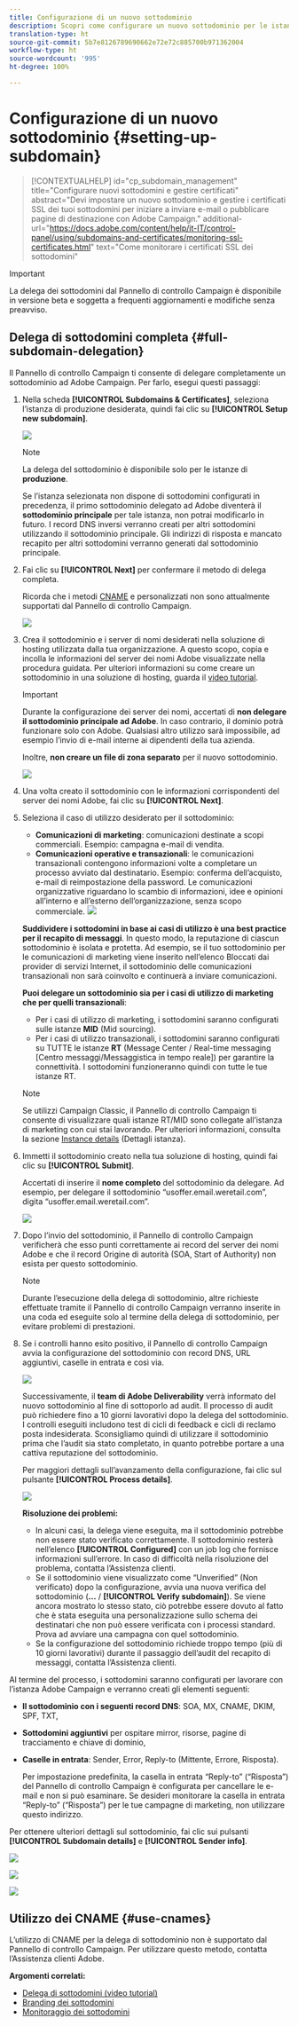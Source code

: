```yaml
---
title: Configurazione di un nuovo sottodominio
description: Scopri come configurare un nuovo sottodominio per le istanze della campaign
translation-type: ht
source-git-commit: 5b7e8126789690662e72e72c885700b971362004
workflow-type: ht
source-wordcount: '995'
ht-degree: 100%

---
```



# Configurazione di un nuovo sottodominio {#setting-up-subdomain}

>[!CONTEXTUALHELP]
>id="cp_subdomain_management"
>title="Configurare nuovi sottodomini e gestire certificati"
>abstract="Devi impostare un nuovo sottodominio e gestire i certificati SSL dei tuoi sottodomini per iniziare a inviare e-mail o pubblicare pagine di destinazione con Adobe Campaign."
>additional-url="https://docs.adobe.com/content/help/it-IT/control-panel/using/subdomains-and-certificates/monitoring-ssl-certificates.html" text="Come monitorare i certificati SSL dei sottodomini"

>[!IMPORTANT]
>
>La delega dei sottodomini dal Pannello di controllo Campaign è disponibile in versione beta e soggetta a frequenti aggiornamenti e modifiche senza preavviso.

## Delega di sottodomini completa {#full-subdomain-delegation}

Il Pannello di controllo Campaign ti consente di delegare completamente un sottodominio ad Adobe Campaign. Per farlo, esegui questi passaggi:

1. Nella scheda **[!UICONTROL Subdomains & Certificates]**, seleziona l’istanza di produzione desiderata, quindi fai clic su **[!UICONTROL Setup new subdomain]**.

   ![](assets/subdomain1.png)

   >[!NOTE]
   >
   >La delega del sottodominio è disponibile solo per le istanze di **produzione**.
   >
   >Se l’istanza selezionata non dispone di sottodomini configurati in precedenza, il primo sottodominio delegato ad Adobe diventerà il **sottodominio principale** per tale istanza, non potrai modificarlo in futuro. I record DNS inversi verranno creati per altri sottodomini utilizzando il sottodominio principale. Gli indirizzi di risposta e mancato recapito per altri sottodomini verranno generati dal sottodominio principale.

1. Fai clic su **[!UICONTROL Next]** per confermare il metodo di delega completa.

   Ricorda che i metodi [CNAME](#use-cnames) e personalizzati non sono attualmente supportati dal Pannello di controllo Campaign.

   ![](assets/subdomain3.png)

1. Crea il sottodominio e i server di nomi desiderati nella soluzione di hosting utilizzata dalla tua organizzazione. A questo scopo, copia e incolla le informazioni del server dei nomi Adobe visualizzate nella procedura guidata. Per ulteriori informazioni su come creare un sottodominio in una soluzione di hosting, guarda il [video tutorial](https://video.tv.adobe.com/v/30175?captions=ita).

   >[!IMPORTANT]
   >
   >Durante la configurazione dei server dei nomi, accertati di **non delegare il sottodominio principale ad Adobe**. In caso contrario, il dominio potrà funzionare solo con Adobe. Qualsiasi altro utilizzo sarà impossibile, ad esempio l’invio di e-mail interne ai dipendenti della tua azienda.
   >
   >Inoltre, **non creare un file di zona separato** per il nuovo sottodominio.

   ![](assets/subdomain4.png)

1. Una volta creato il sottodominio con le informazioni corrispondenti del server dei nomi Adobe, fai clic su **[!UICONTROL Next]**.

1. Seleziona il caso di utilizzo desiderato per il sottodominio:

   * **Comunicazioni di marketing**: comunicazioni destinate a scopi commerciali. Esempio: campagna e-mail di vendita.
   * **Comunicazioni operative e transazionali**: le comunicazioni transazionali contengono informazioni volte a completare un processo avviato dal destinatario. Esempio: conferma dell’acquisto, e-mail di reimpostazione della password. Le comunicazioni organizzative riguardano lo scambio di informazioni, idee e opinioni all’interno e all’esterno dell’organizzazione, senza scopo commerciale.
   ![](assets/subdomain5.png)

   **Suddividere i sottodomini in base ai casi di utilizzo è una best practice per il recapito di messaggi**. In questo modo, la reputazione di ciascun sottodominio è isolata e protetta. Ad esempio, se il tuo sottodominio per le comunicazioni di marketing viene inserito nell’elenco Bloccati dai provider di servizi Internet, il sottodominio delle comunicazioni transazionali non sarà coinvolto e continuerà a inviare comunicazioni.

   **Puoi delegare un sottodominio sia per i casi di utilizzo di marketing che per quelli transazionali**:

   * Per i casi di utilizzo di marketing, i sottodomini saranno configurati sulle istanze **MID** (Mid sourcing).
   * Per i casi di utilizzo transazionali, i sottodomini saranno configurati su TUTTE le istanze **RT** (Message Center / Real-time messaging [Centro messaggi/Messaggistica in tempo reale]) per garantire la connettività. I sottodomini funzioneranno quindi con tutte le tue istanze RT.
   >[!NOTE]
   >
   >Se utilizzi Campaign Classic, il Pannello di controllo Campaign ti consente di visualizzare quali istanze RT/MID sono collegate all’istanza di marketing con cui stai lavorando. Per ulteriori informazioni, consulta la sezione [Instance details](../../instances-settings/using/instance-details.md) (Dettagli istanza).

1. Immetti il sottodominio creato nella tua soluzione di hosting, quindi fai clic su **[!UICONTROL Submit]**.

   Accertati di inserire il **nome completo** del sottodominio da delegare. Ad esempio, per delegare il sottodominio “usoffer.email.weretail.com”, digita “usoffer.email.weretail.com”.

   ![](assets/subdomain6.png)

1. Dopo l’invio del sottodominio, il Pannello di controllo Campaign verificherà che esso punti correttamente ai record del server dei nomi Adobe e che il record Origine di autorità (SOA, Start of Authority) non esista per questo sottodominio.

   >[!NOTE]
   >
   >Durante l’esecuzione della delega di sottodominio, altre richieste effettuate tramite il Pannello di controllo Campaign verranno inserite in una coda ed eseguite solo al termine della delega di sottodominio, per evitare problemi di prestazioni.

1. Se i controlli hanno esito positivo, il Pannello di controllo Campaign avvia la configurazione del sottodominio con record DNS, URL aggiuntivi, caselle in entrata e così via.

   ![](assets/subdomain7.png)

   Successivamente, il **team di Adobe Deliverability** verrà informato del nuovo sottodominio al fine di sottoporlo ad audit. Il processo di audit può richiedere fino a 10 giorni lavorativi dopo la delega del sottodominio. I controlli eseguiti includono test di cicli di feedback e cicli di reclamo posta indesiderata. Sconsigliamo quindi di utilizzare il sottodominio prima che l’audit sia stato completato, in quanto potrebbe portare a una cattiva reputazione del sottodominio.

   Per maggiori dettagli sull’avanzamento della configurazione, fai clic sul pulsante **[!UICONTROL Process details]**.

   ![](assets/subdomain_audit.png)

   **Risoluzione dei problemi:**

   * In alcuni casi, la delega viene eseguita, ma il sottodominio potrebbe non essere stato verificato correttamente. Il sottodominio resterà nell’elenco **[!UICONTROL Configured]** con un job log che fornisce informazioni sull’errore. In caso di difficoltà nella risoluzione del problema, contatta l’Assistenza clienti.
   * Se il sottodominio viene visualizzato come “Unverified” (Non verificato) dopo la configurazione, avvia una nuova verifica del sottodominio (**...** / **[!UICONTROL Verify subdomain]**). Se viene ancora mostrato lo stesso stato, ciò potrebbe essere dovuto al fatto che è stata eseguita una personalizzazione sullo schema dei destinatari che non può essere verificata con i processi standard. Prova ad avviare una campagna con quel sottodominio.
   * Se la configurazione del sottodominio richiede troppo tempo (più di 10 giorni lavorativi) durante il passaggio dell’audit del recapito di messaggi, contatta l’Assistenza clienti.

Al termine del processo, i sottodomini saranno configurati per lavorare con l’istanza Adobe Campaign e verranno creati gli elementi seguenti:

* **Il sottodominio con i seguenti record DNS**: SOA, MX, CNAME, DKIM, SPF, TXT,
* **Sottodomini aggiuntivi** per ospitare mirror, risorse, pagine di tracciamento e chiave di dominio,
* **Caselle in entrata**: Sender, Error, Reply-to (Mittente, Errore, Risposta).

   Per impostazione predefinita, la casella in entrata “Reply-to” (“Risposta”) del Pannello di controllo Campaign è configurata per cancellare le e-mail e non si può esaminare. Se desideri monitorare la casella in entrata “Reply-to” (“Risposta”) per le tue campagne di marketing, non utilizzare questo indirizzo.

Per ottenere ulteriori dettagli sul sottodominio, fai clic sui pulsanti **[!UICONTROL Subdomain details]** e **[!UICONTROL Sender info]**.

![](assets/detail_buttons.png)

![](assets/subdomain_details.png)

![](assets/sender_info.png)

## Utilizzo dei CNAME {#use-cnames}

L’utilizzo di CNAME per la delega di sottodominio non è supportato dal Pannello di controllo Campaign. Per utilizzare questo metodo, contatta l’Assistenza clienti Adobe.

**Argomenti correlati:**

* [Delega di sottodomini (video tutorial)](https://docs.adobe.com/content/help/en/campaign-learn/campaign-standard-tutorials/administrating/control-panel/subdomain-delegation.html)
* [Branding dei sottodomini](../../subdomains-certificates/using/subdomains-branding.md)
* [Monitoraggio dei sottodomini](../../subdomains-certificates/using/monitoring-subdomains.md)
